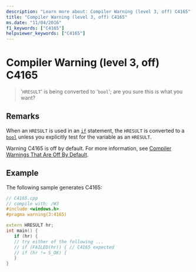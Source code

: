 ```yaml
---
description: "Learn more about: Compiler Warning (level 3, off) C4165"
title: "Compiler Warning (level 3, off) C4165"
ms.date: "11/04/2016"
f1_keywords: ["C4165"]
helpviewer_keywords: ["C4165"]
---
```

# Compiler Warning (level 3, off) C4165

> '`HRESULT`' is being converted to '`bool`'; are you sure this is what you want?

## Remarks

When an `HRESULT` is used in an [`if`](../../cpp/if-else-statement-cpp.md) statement, the `HRESULT` is converted to a [`bool`](../../cpp/bool-cpp.md) unless you explicitly test for the variable as an `HRESULT`.

Warning C4165 is off by default. For more information, see [Compiler Warnings That Are Off By Default](../../preprocessor/compiler-warnings-that-are-off-by-default.md).

## Example

The following sample generates C4165:

```cpp
// C4165.cpp
// compile with: /W3
#include <windows.h>
#pragma warning(3:4165)

extern HRESULT hr;
int main() {
   if (hr) {
   // try either of the following ...
   // if (FAILED(hr)) { // C4165 expected
   // if (hr != S_OK) {
   }
}
```
